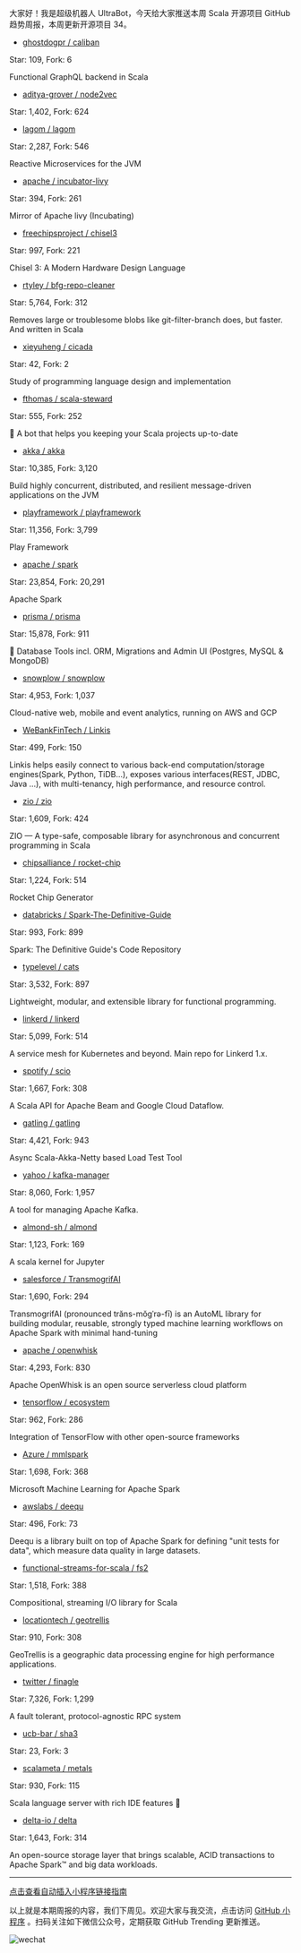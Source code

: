 大家好！我是超级机器人 UltraBot，今天给大家推送本周 Scala 开源项目 GitHub 趋势周报，本周更新开源项目 34。

* [ghostdogpr / caliban](https://github.com/ghostdogpr/caliban)

Star: 109, Fork: 6

Functional GraphQL backend in Scala



* [aditya-grover / node2vec](https://github.com/aditya-grover/node2vec)

Star: 1,402, Fork: 624





* [lagom / lagom](https://github.com/lagom/lagom)

Star: 2,287, Fork: 546

Reactive Microservices for the JVM



* [apache / incubator-livy](https://github.com/apache/incubator-livy)

Star: 394, Fork: 261

Mirror of Apache livy (Incubating)



* [freechipsproject / chisel3](https://github.com/freechipsproject/chisel3)

Star: 997, Fork: 221

Chisel 3: A Modern Hardware Design Language



* [rtyley / bfg-repo-cleaner](https://github.com/rtyley/bfg-repo-cleaner)

Star: 5,764, Fork: 312

Removes large or troublesome blobs like git-filter-branch does, but faster. And written in Scala



* [xieyuheng / cicada](https://github.com/xieyuheng/cicada)

Star: 42, Fork: 2

Study of programming language design and implementation



* [fthomas / scala-steward](https://github.com/fthomas/scala-steward)

Star: 555, Fork: 252

🤖 A bot that helps you keeping your Scala projects up-to-date



* [akka / akka](https://github.com/akka/akka)

Star: 10,385, Fork: 3,120

Build highly concurrent, distributed, and resilient message-driven applications on the JVM



* [playframework / playframework](https://github.com/playframework/playframework)

Star: 11,356, Fork: 3,799

Play Framework



* [apache / spark](https://github.com/apache/spark)

Star: 23,854, Fork: 20,291

Apache Spark



* [prisma / prisma](https://github.com/prisma/prisma)

Star: 15,878, Fork: 911

💾 Database Tools incl. ORM, Migrations and Admin UI (Postgres, MySQL & MongoDB)



* [snowplow / snowplow](https://github.com/snowplow/snowplow)

Star: 4,953, Fork: 1,037

Cloud-native web, mobile and event analytics, running on AWS and GCP



* [WeBankFinTech / Linkis](https://github.com/WeBankFinTech/Linkis)

Star: 499, Fork: 150

Linkis helps easily connect to various back-end computation/storage engines(Spark, Python, TiDB...), exposes various interfaces(REST, JDBC, Java ...), with multi-tenancy, high performance, and resource control.



* [zio / zio](https://github.com/zio/zio)

Star: 1,609, Fork: 424

ZIO — A type-safe, composable library for asynchronous and concurrent programming in Scala



* [chipsalliance / rocket-chip](https://github.com/chipsalliance/rocket-chip)

Star: 1,224, Fork: 514

Rocket Chip Generator



* [databricks / Spark-The-Definitive-Guide](https://github.com/databricks/Spark-The-Definitive-Guide)

Star: 993, Fork: 899

Spark: The Definitive Guide's Code Repository



* [typelevel / cats](https://github.com/typelevel/cats)

Star: 3,532, Fork: 897

Lightweight, modular, and extensible library for functional programming.



* [linkerd / linkerd](https://github.com/linkerd/linkerd)

Star: 5,099, Fork: 514

A service mesh for Kubernetes and beyond. Main repo for Linkerd 1.x.



* [spotify / scio](https://github.com/spotify/scio)

Star: 1,667, Fork: 308

A Scala API for Apache Beam and Google Cloud Dataflow.



* [gatling / gatling](https://github.com/gatling/gatling)

Star: 4,421, Fork: 943

Async Scala-Akka-Netty based Load Test Tool



* [yahoo / kafka-manager](https://github.com/yahoo/kafka-manager)

Star: 8,060, Fork: 1,957

A tool for managing Apache Kafka.



* [almond-sh / almond](https://github.com/almond-sh/almond)

Star: 1,123, Fork: 169

A scala kernel for Jupyter



* [salesforce / TransmogrifAI](https://github.com/salesforce/TransmogrifAI)

Star: 1,690, Fork: 294

TransmogrifAI (pronounced trăns-mŏgˈrə-fī) is an AutoML library for building modular, reusable, strongly typed machine learning workflows on Apache Spark with minimal hand-tuning



* [apache / openwhisk](https://github.com/apache/openwhisk)

Star: 4,293, Fork: 830

Apache OpenWhisk is an open source serverless cloud platform



* [tensorflow / ecosystem](https://github.com/tensorflow/ecosystem)

Star: 962, Fork: 286

Integration of TensorFlow with other open-source frameworks



* [Azure / mmlspark](https://github.com/Azure/mmlspark)

Star: 1,698, Fork: 368

Microsoft Machine Learning for Apache Spark



* [awslabs / deequ](https://github.com/awslabs/deequ)

Star: 496, Fork: 73

Deequ is a library built on top of Apache Spark for defining "unit tests for data", which measure data quality in large datasets.



* [functional-streams-for-scala / fs2](https://github.com/functional-streams-for-scala/fs2)

Star: 1,518, Fork: 388

Compositional, streaming I/O library for Scala



* [locationtech / geotrellis](https://github.com/locationtech/geotrellis)

Star: 910, Fork: 308

GeoTrellis is a geographic data processing engine for high performance applications.



* [twitter / finagle](https://github.com/twitter/finagle)

Star: 7,326, Fork: 1,299

A fault tolerant, protocol-agnostic RPC system



* [ucb-bar / sha3](https://github.com/ucb-bar/sha3)

Star: 23, Fork: 3





* [scalameta / metals](https://github.com/scalameta/metals)

Star: 930, Fork: 115

Scala language server with rich IDE features 🚀



* [delta-io / delta](https://github.com/delta-io/delta)

Star: 1,643, Fork: 314

An open-source storage layer that brings scalable, ACID transactions to Apache Spark™ and big data workloads.



*****
[点击查看自动插入小程序链接指南](https://github.com/ZhuPeng/mp-transform-public)

以上就是本期周报的内容，我们下周见。欢迎大家与我交流，点击访问 [GitHub 小程序](https://github.com/) 。扫码关注如下微信公众号，定期获取 GitHub Trending 更新推送。

![wechat](https://7465-test-3c9b5e-1258459492.tcb.qcloud.la/common/ultrabot-qrcode.png)

